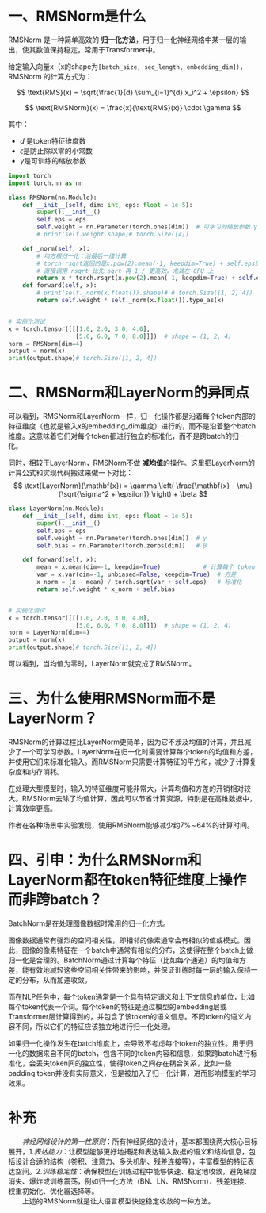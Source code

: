 
# 一、RMSNorm是什么
RMSNorm 是一种简单高效的 **归一化方法**，用于归一化神经网络中某一层的输出，使其数值保持稳定，常用于Transformer中。

给定输入向量x（x的shape为`[batch_size, seq_length, embedding_dim]`），RMSNorm 的计算方式为：

$$
\text{RMS}(x) = \sqrt{\frac{1}{d} \sum_{i=1}^{d} x_i^2 + \epsilon}
$$

$$
\text{RMSNorm}(x) = \frac{x}{\text{RMS}(x)} \cdot \gamma
$$

其中：
- $d$ 是token特征维度数
- $\epsilon$是防止除以零的小常数
- $\gamma$是可训练的缩放参数

```python
import torch
import torch.nn as nn

class RMSNorm(nn.Module):
    def __init__(self, dim: int, eps: float = 1e-5):
        super().__init__()
        self.eps = eps
        self.weight = nn.Parameter(torch.ones(dim))  # 可学习的缩放参数 γ
        # print(self.weight.shape)# torch.Size([4])

    def _norm(self, x):
        # 均方根归一化：沿最后一维计算
        # torch.rsqrt返回的是x.pow(2).mean(-1, keepdim=True) + self.eps的平方根的倒数
        # 直接调用 rsqrt 比先 sqrt 再 1 / 更高效，尤其在 GPU 上
        return x * torch.rsqrt(x.pow(2).mean(-1, keepdim=True) + self.eps)
    def forward(self, x):
        # print(self._norm(x.float()).shape)# # torch.Size([1, 2, 4])
        return self.weight * self._norm(x.float()).type_as(x)


# 实例化测试
x = torch.tensor([[[1.0, 2.0, 3.0, 4.0],
                   [5.0, 6.0, 7.0, 8.0]]])  # shape = (1, 2, 4)
norm = RMSNorm(dim=4)
output = norm(x)
print(output.shape)# torch.Size([1, 2, 4])
```

# 二、RMSNorm和LayerNorm的异同点

可以看到，RMSNorm和LayerNorm一样，归一化操作都是沿着每个token内部的特征维度（也就是输入x的embedding_dim维度）进行的，而不是沿着整个batch维度。这意味着它们对每个token都进行独立的标准化，而不是跨batch的归一化。

同时，相较于LayerNorm，RMSNorm不做 **减均值**的操作。这里把LayerNorm的计算公式和实现代码搬过来做一下对比：
$$
\text{LayerNorm}(\mathbf{x}) = \gamma \left( \frac{\mathbf{x} - \mu}{\sqrt{\sigma^2 + \epsilon}} \right) + \beta
$$

```python
class LayerNorm(nn.Module):
    def __init__(self, dim: int, eps: float = 1e-5):
        super().__init__()
        self.eps = eps
        self.weight = nn.Parameter(torch.ones(dim))  # γ
        self.bias = nn.Parameter(torch.zeros(dim))   # β

    def forward(self, x):
        mean = x.mean(dim=-1, keepdim=True)            # 计算每个 token 的均值
        var = x.var(dim=-1, unbiased=False, keepdim=True)  # 方差
        x_norm = (x - mean) / torch.sqrt(var + self.eps)   # 标准化
        return self.weight * x_norm + self.bias


# 实例化测试
x = torch.tensor([[[1.0, 2.0, 3.0, 4.0],
                   [5.0, 6.0, 7.0, 8.0]]])  # shape = (1, 2, 4)
norm = LayerNorm(dim=4)
output = norm(x)
print(output.shape)# torch.Size([1, 2, 4])
```

可以看到，当均值为零时，LayerNorm就变成了RMSNorm。

# 三、为什么使用RMSNorm而不是LayerNorm？
RMSNorm的计算过程比LayerNorm更简单，因为它不涉及均值的计算，并且减少了一个可学习参数。LayerNorm在归一化时需要计算每个token的均值和方差，并使用它们来标准化输入。而RMSNorm只需要计算特征的平方和，减少了计算复杂度和内存消耗。

在处理大型模型时，输入的特征维度可能非常大，计算均值和方差的开销相对较大。RMSNorm去除了均值计算，因此可以节省计算资源，特别是在高维数据中，计算效率更高。

作者在各种场景中实验发现，使用RMSNorm能够减少约7%∼64%的计算时间。

# 四、引申：为什么RMSNorm和LayerNorm都在token特征维度上操作而非跨batch？
BatchNorm是在处理图像数据时常用的归一化方式。

图像数据通常有强烈的空间相关性，即相邻的像素通常会有相似的值或模式。因此，图像的像素特征在一个batch中通常有相似的分布，这使得在整个batch上做归一化是合理的。BatchNorm通过计算每个特征（比如每个通道）的均值和方差，能有效地减轻这些空间相关性带来的影响，并保证训练时每一层的输入保持一定的分布，从而加速收敛。

而在NLP任务中，每个token通常是一个具有特定语义和上下文信息的单位，比如每个token代表一个词。每个token的特征是通过模型的embedding层或Transformer层计算得到的，并包含了该token的语义信息。不同token的语义内容不同，所以它们的特征应该独立地进行归一化处理。

如果归一化操作发生在batch维度上，会导致不考虑每个token的独立性。用于归一化的数据来自不同的batch，包含不同的token内容和信息，如果跨batch进行标准化，会丢失token间的独立性，使得token之间存在耦合关系，比如一些padding token并没有实际意义，但是被加入了归一化计算，进而影响模型的学习效果。

# 补充
&emsp;&emsp;*神经网络设计的第一性原则*：所有神经网络的设计，基本都围绕两大核心目标展开，1.*表达能力*：让模型能够更好地捕捉和表达输入数据的语义和结构信息，包括设计合适的结构（卷积、注意力、多头机制、残差连接等），丰富模型的特征表达空间。2.*训练稳定性*：确保模型在训练过程中能够快速、稳定地收敛，避免梯度消失、爆炸或训练震荡，例如归一化方法（BN、LN、RMSNorm）、残差连接、权重初始化、优化器选择等。<br>
&emsp;&emsp;上述的RMSNorm就是让大语言模型快速稳定收敛的一种方法。
